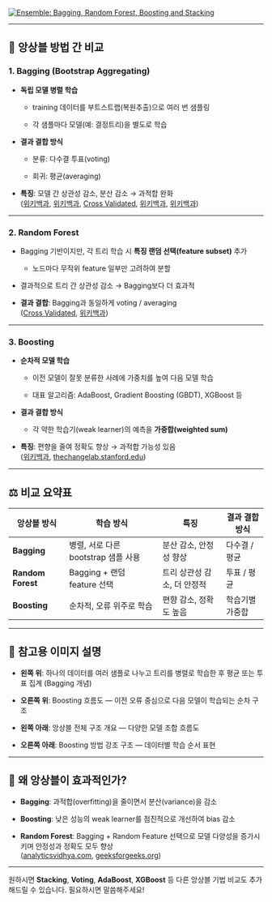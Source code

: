 

[![Ensemble: Bagging, Random Forest, Boosting and Stacking](https://tse4.mm.bing.net/th/id/OIP.Q3_x_sty9Vct1kiineS8yAHaGw?pid=Api)](https://tungmphung.com/ensemble-bagging-random-forest-boosting-and-stacking/)

---

## 🧩 앙상블 방법 간 비교

### 1. Bagging (Bootstrap Aggregating)

- **독립 모델 병렬 학습**
    
    - training 데이터를 부트스트랩(복원추출)으로 여러 번 샘플링
        
    - 각 샘플마다 모델(예: 결정트리)을 별도로 학습
        
- **결과 결합 방식**
    
    - 분류: 다수결 투표(voting)
        
    - 회귀: 평균(averaging)
        
- **특징**: 모델 간 상관성 감소, 분산 감소 → 과적합 완화  
    ([위키백과](https://en.wikipedia.org/wiki/Bootstrap_aggregating?utm_source=chatgpt.com "Bootstrap aggregating"), [위키백과](https://en.wikipedia.org/wiki/Out-of-bag_error?utm_source=chatgpt.com "Out-of-bag error"), [Cross Validated](https://stats.stackexchange.com/questions/365437/what-are-advantages-of-random-forests-vs-using-bagging-with-other-classifiers?utm_source=chatgpt.com "What are advantages of random forests vs using bagging with other ..."), [위키백과](https://en.wikipedia.org/wiki/Random_forest?utm_source=chatgpt.com "Random forest"), [위키백과](https://en.wikipedia.org/wiki/Ensemble_learning?utm_source=chatgpt.com "Ensemble learning"))
    

---

### 2. Random Forest

- Bagging 기반이지만, 각 트리 학습 시 **특징 랜덤 선택(feature subset)** 추가
    
    - 노드마다 무작위 feature 일부만 고려하여 분할
        
- 결과적으로 트리 간 상관성 감소 → Bagging보다 더 효과적
    
- **결과 결합**: Bagging과 동일하게 voting / averaging  
    ([Cross Validated](https://stats.stackexchange.com/questions/365437/what-are-advantages-of-random-forests-vs-using-bagging-with-other-classifiers?utm_source=chatgpt.com "What are advantages of random forests vs using bagging with other ..."), [위키백과](https://en.wikipedia.org/wiki/Random_forest?utm_source=chatgpt.com "Random forest"))
    

---

### 3. Boosting

- **순차적 모델 학습**
    
    - 이전 모델이 잘못 분류한 사례에 가중치를 높여 다음 모델 학습
        
    - 대표 알고리즘: AdaBoost, Gradient Boosting (GBDT), XGBoost 등
        
- **결과 결합 방식**
    
    - 각 약한 학습기(weak learner)의 예측을 **가중합(weighted sum)**
        
- **특징**: 편향을 줄여 정확도 향상 → 과적합 가능성 있음  
    ([위키백과](https://en.wikipedia.org/wiki/Boosting_%28machine_learning%29?utm_source=chatgpt.com "Boosting (machine learning)"), [thechangelab.stanford.edu](https://thechangelab.stanford.edu/tutorials/longitudinal-design-data-analysis/ensemble-methods-bagging-random-forests-boosting/?utm_source=chatgpt.com "Ensemble Methods – Bagging, Random Forests, Boosting"))
    

---

## ⚖️ 비교 요약표

|앙상블 방식|학습 방식|특징|결과 결합 방식|
|---|---|---|---|
|**Bagging**|병렬, 서로 다른 bootstrap 샘플 사용|분산 감소, 안정성 향상|다수결 / 평균|
|**Random Forest**|Bagging + 랜덤 feature 선택|트리 상관성 감소, 더 안정적|투표 / 평균|
|**Boosting**|순차적, 오류 위주로 학습|편향 감소, 정확도 높음|학습기별 가중합|

---

## 📘 참고용 이미지 설명

- **왼쪽 위**: 하나의 데이터를 여러 샘플로 나누고 트리를 병렬로 학습한 후 평균 또는 투표 집계 (Bagging 개념)
    
- **오른쪽 위**: Boosting 흐름도 — 이전 오류 중심으로 다음 모델이 학습되는 순차 구조
    
- **왼쪽 아래**: 앙상블 전체 구조 개요 — 다양한 모델 조합 흐름도
    
- **오른쪽 아래**: Boosting 방법 강조 구조 — 데이터별 학습 순서 표현
    

---

## 🧠 왜 앙상블이 효과적인가?

- **Bagging**: 과적합(overfitting)을 줄이면서 분산(variance)을 감소
    
- **Boosting**: 낮은 성능의 weak learner를 점진적으로 개선하여 bias 감소
    
- **Random Forest**: Bagging + Random Feature 선택으로 모델 다양성을 증가시키며 안정성과 정확도 모두 향상  
    ([analyticsvidhya.com](https://www.analyticsvidhya.com/blog/2023/01/ensemble-learning-methods-bagging-boosting-and-stacking/?utm_source=chatgpt.com "Bagging, Boosting and Stacking: Ensemble Learning in ML Models"), [geeksforgeeks.org](https://www.geeksforgeeks.org/machine-learning/bagging-vs-boosting-in-machine-learning/?utm_source=chatgpt.com "Bagging vs Boosting in Machine Learning - GeeksforGeeks"))
    

---

원하시면 **Stacking**, **Voting**, **AdaBoost**, **XGBoost** 등 다른 앙상블 기법 비교도 추가해드릴 수 있습니다. 필요하시면 말씀해주세요!